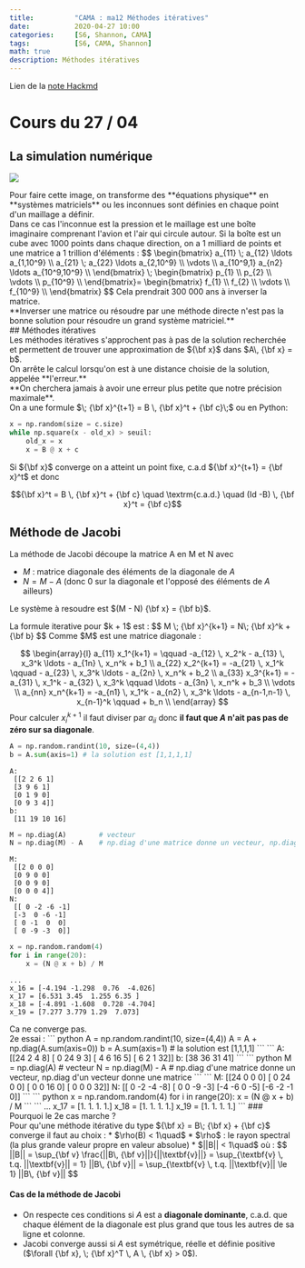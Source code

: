```yaml
---
title:          "CAMA : ma12 Méthodes itératives"
date:           2020-04-27 10:00
categories:     [S6, Shannon, CAMA]
tags:           [S6, CAMA, Shannon]
math: true
description: Méthodes itératives
---
```

Lien de la [note Hackmd](https://hackmd.io/@lemasymasa/ByMD5LGTL)
# Cours du 27 / 04

## La simulation numérique
![](https://i.imgur.com/ztx6iDL.jpg)
<div class="alert alert-info" role="alert" markdown="1">
Pour faire cette image, on transforme des **équations physique** en **systèmes matriciels** ou les inconnues sont définies en chaque point d'un maillage a définir.
</div>
Dans ce cas l'inconnue est la pression et le maillage est une boîte imaginaire comprenant l'avion et l'air qui circule autour.
Si la boîte est un cube avec 1000 points dans chaque direction, on a 1 milliard de points et une matrice a 1 trillion d'éléments : 
$$
\begin{bmatrix}
a_{11} \; a_{12} \ldots a_{1,10^9} \\
a_{21} \; a_{22} \ldots a_{2,10^9} \\
 \vdots \\
a_{10^9,1} a_{n2} \ldots a_{10^9,10^9} \\
\end{bmatrix}
\;
\begin{bmatrix}
p_{1} \\
p_{2} \\
\vdots \\
p_{10^9} \\
\end{bmatrix}=
\begin{bmatrix}
f_{1} \\
f_{2} \\
\vdots \\
f_{10^9} \\
\end{bmatrix}
$$
Cela prendrait 300 000 ans à inverser la matrice.
<div class="alert alert-danger" role="alert" markdown="1">
**Inverser une matrice ou résoudre par une méthode directe n'est pas la bonne solution pour résoudre un grand système matriciel.**
</div>
## Méthodes itératives
<div class="alert alert-info" role="alert" markdown="1">
Les méthodes itératives s'approchent pas à pas de la solution recherchée et permettent de trouver une approximation de ${\bf x}$ dans $A\, {\bf x} = b$.
</div>
On arrête le calcul lorsqu'on est à une distance choisie de la solution, appelée **l'erreur.**
<div class="alert alert-warning" role="alert" markdown="1">
**On cherchera jamais à avoir une erreur plus petite que notre précision maximale**.
</div>
On a une formule $\; {\bf x}^{t+1} = B \, {\bf x}^t + {\bf c}\;$ ou en Python:

``` python
x = np.random(size = c.size)
while np.square(x - old_x) > seuil:
    old_x = x
    x = B @ x + c
```

<div class="alert alert-success" role="alert">
Si ${\bf x}$ converge on a atteint un point fixe, c.a.d ${\bf x}^{t+1} = {\bf x}^t$ et donc 

$${\bf x}^t = B \, {\bf x}^t + {\bf c} \quad \textrm{c.a.d.} \quad (Id -B) \, {\bf x}^t = {\bf c}$$
</div>

## Méthode de Jacobi
<div class="alert alert-info" role="alert" markdown="1">
La méthode de Jacobi découpe la matrice A en M et N avec

* $M$ : matrice diagonale des éléments de la diagonale de $A$
* $N = M - A$  (donc 0 sur la diagonale et l'opposé des éléments de $A$ ailleurs)

Le système à resoudre est $(M - N) {\bf x} = {\bf b}$.
</div>
La formule iterative pour $k + 1$ est : 
$$
M \; {\bf x}^{k+1} =  N\; {\bf x}^k + {\bf b}
$$
Comme $M$ est une matrice diagonale : 

$$
\begin{array}{l}
a_{11} x_1^{k+1} = \qquad -a_{12} \, x_2^k - a_{13} \, x_3^k  \ldots - a_{1n} \, x_n^k + b_1 \\
a_{22} x_2^{k+1} = -a_{21} \, x_1^k \qquad - a_{23} \, x_3^k  \ldots - a_{2n} \, x_n^k + b_2 \\
a_{33} x_3^{k+1} = -a_{31} \, x_1^k - a_{32} \, x_3^k  \qquad \ldots - a_{3n} \, x_n^k + b_3 \\
 \vdots \\
a_{nn} x_n^{k+1} = -a_{n1} \, x_1^k - a_{n2} \, x_3^k  \ldots - a_{n-1,n-1} \, x_{n-1}^k \qquad + b_n \\
\end{array}
$$
Pour calculer $x_i^{k+1}$ il faut diviser par $a_{ii}$ donc **il faut que $A$ n'ait pas pas de zéro sur sa diagonale**.
``` python
A = np.random.randint(10, size=(4,4))
b = A.sum(axis=1) # la solution est [1,1,1,1]
```
```
A:
 [[2 2 6 1]
 [3 9 6 1]
 [0 1 9 0]
 [0 9 3 4]] 
b:
 [11 19 10 16] 
```
``` python
M = np.diag(A)        # vecteur
N = np.diag(M) - A    # np.diag d'une matrice donne un vecteur, np.diag d'un vecteur donne une matrice
```
```
M:
 [[2 0 0 0]
 [0 9 0 0]
 [0 0 9 0]
 [0 0 0 4]]
N:
 [[ 0 -2 -6 -1]
 [-3  0 -6 -1]
 [ 0 -1  0  0]
 [ 0 -9 -3  0]]
```
``` python
x = np.random.random(4)
for i in range(20):
    x = (N @ x + b) / M
```
```
...
x_16 = [-4.194 -1.298  0.76  -4.026]
x_17 = [6.531 3.45  1.255 6.35 ]
x_18 = [-4.891 -1.608  0.728 -4.704]
x_19 = [7.277 3.779 1.29  7.073]
```
<div class="alert alert-warning" role="alert" markdown="1">
Ca ne converge pas.
</div>
2e essai :
``` python
A = np.random.randint(10, size=(4,4))
A = A + np.diag(A.sum(axis=0))
b = A.sum(axis=1) # la solution est [1,1,1,1]
```
```
A:
 [[24  2  4  8]
 [ 0 24  9  3]
 [ 4  6 16  5]
 [ 6  2  1 32]] 
b:
 [38 36 31 41] 
```
``` python
M = np.diag(A)        # vecteur
N = np.diag(M) - A    # np.diag d'une matrice donne un vecteur, np.diag d'un vecteur donne une matrice
```
```
M:
 [[24  0  0  0]
 [ 0 24  0  0]
 [ 0  0 16  0]
 [ 0  0  0 32]]
N:
 [[ 0 -2 -4 -8]
 [ 0  0 -9 -3]
 [-4 -6  0 -5]
 [-6 -2 -1  0]]
```
``` python
x = np.random.random(4)
for i in range(20):
    x = (N @ x + b) / M
```
```
...
x_17 = [1. 1. 1. 1.]
x_18 = [1. 1. 1. 1.]
x_19 = [1. 1. 1. 1.]
```
### Pourquoi le 2e cas marche ?
<div class="alert alert-info" role="alert" markdown="1">
Pour qu'une méthode itérative du type  ${\bf x} = B\; {\bf x} + {\bf c}$  converge il faut au choix :
* $\rho(B) < 1\quad$ 
    * $\rho$ : le rayon spectral (la plus grande valeur propre en valeur absolue)
* $||B|| < 1\quad$ où  : 
$$
||B|| = \sup_{\bf v} \frac{||B\, {\bf v}||}{||\textbf{v}||} = \sup_{\textbf{v} \, t.q. ||\textbf{v}|| = 1} ||B\, {\bf v}|| = \sup_{\textbf{v} \, t.q. ||\textbf{v}|| \le 1} ||B\, {\bf v}||
$$
</div>

#### Cas de la méthode de Jacobi
* On respecte ces conditions si $A$ est a **diagonale dominante**, c.a.d. que chaque élément de la diagonale est plus grand que tous les autres de sa ligne et colonne.
* Jacobi converge aussi si $A$ est symétrique, réelle et définie positive ($\forall {\bf x}, \; {\bf x}^T \, A \, {\bf x} > 0$).